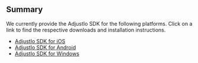 ## Summary

We currently provide the AdjustIo SDK for the following platforms. Click on a link to find the respective downloads and installation instructions.

* [AdjustIo SDK for iOS][ios]
* [AdjustIo SDK for Android][android]
* [AdjustIo SDK for Windows][windows]

[ios]: https://github.com/adeven/adjust_ios_sdk
[android]: https://github.com/adeven/adjust_android_sdk
[windows]: https://github.com/adeven/adjust_windows_sdk
